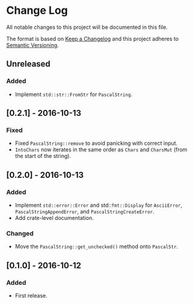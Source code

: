 # Change Log
All notable changes to this project will be documented in this file.

The format is based on [Keep a Changelog](http://keepachangelog.com/) 
and this project adheres to [Semantic Versioning](http://semver.org/).

## Unreleased
### Added
- Implement `std::str::FromStr` for `PascalString`.

## [0.2.1] - 2016-10-13
### Fixed
- Fixed `PascalString::remove` to avoid panicking with correct input.
- `IntoChars` now iterates in the same order as `Chars` and `CharsMut` (from the start of the string).

## [0.2.0] - 2016-10-13
### Added
- Implement `std::error::Error` and std::`fmt::Display` for `AsciiError`, `PascalStringAppendError`, and
  `PascalStringCreateError`.
- Add crate-level documentation.

### Changed
- Move the `PascalString::get_unchecked()` method onto `PascalStr`.

## [0.1.0] - 2016-10-12
### Added
- First release.
